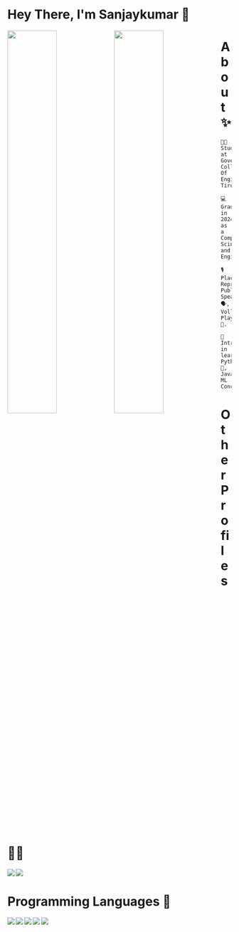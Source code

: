 # Hey There, I'm Sanjaykumar 👋

<img align = "Left" width = "47%" src = "https://github-readme-stats.vercel.app/api?username=Sanjaykumar2662&show_icons=true&theme=radical"/>

<img align = "Left" width = "47%" src = "https://github-readme-stats.vercel.app/api/top-langs/?username=Sanjaykumar2662&layout=compact"/>

# About ✨

    👨‍🎓 Student at Government College Of Engineering, Tirunelveli<br>
    
    💻 Graduated in 2024 as a Computer Scinence and Engineer

    🎙️ Placement Representative, Public Speaker🗣️, VolleyBall Player 🏐.
    
    🦚 Intrested in learning Python 🐍, Java, ML Concepts

# Other Profiles 👨‍💻 

<a href="https://www.hackerrank.com/profile/sanjaykumar61121">
    <img align="left" src="https://img.shields.io/badge/-Hackerrank-2EC866?style=for-the-badge&logo=HackerRank&logoColor=white"/>
</a>

<a href="https://www.linkedin.com/in/sanjaykumar-h-30b2b8205/">
    <img align="left" src="https://img.shields.io/badge/linkedin-%230077B5.svg?style=for-the-badge&logo=linkedin&logoColor=white"/>
</a> <br>

# Programming Languages 🧩 

<img align = "Left" src = "https://img.shields.io/badge/java-%23ED8B00.svg?style=for-the-badge&logo=openjdk&logoColor=white"/>

<img align = "Left"  src = "https://img.shields.io/badge/python-3670A0?style=for-the-badge&logo=python&logoColor=ffdd54"/>

<img align = "Left"  src = "https://img.shields.io/badge/mysql-%2300f.svg?style=for-the-badge&logo=mysql&logoColor=white"/>

<img align = "Left"  src = "https://img.shields.io/badge/Firebase-039BE5?style=for-the-badge&logo=Firebase&logoColor=whit"/>

<img align = "Left"  src = "https://img.shields.io/badge/Visual%20Studio%20Code-0078d7.svg?style=for-the-badge&logo=visual-studio-code&logoColor=white"/><br>


